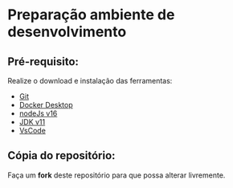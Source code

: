 # Preparação ambiente de desenvolvimento
## Pré-requisito:
Realize o download e instalação das ferramentas:
- [Git](https://git-scm.com/downloads)
- [Docker Desktop](https://www.docker.com/products/docker-desktop/)
- [nodeJs v16](https://nodejs.org/en/)
- [JDK v11](https://adoptopenjdk.net/?variant=openjdk11&jvmVariant=openj9)
- [VsCode](https://code.visualstudio.com/)

## Cópia do repositório:
Faça um **fork** deste repositório para que possa alterar livremente.
